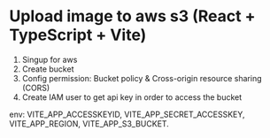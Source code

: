 # Upload image to aws s3 (React + TypeScript + Vite)
1. Singup for aws
2. Create bucket
3. Config permission: Bucket policy & Cross-origin resource sharing (CORS)
4. Create IAM user to get api key in order to access the bucket

env: VITE_APP_ACCESSKEYID, VITE_APP_SECRET_ACCESSKEY, VITE_APP_REGION, VITE_APP_S3_BUCKET.
